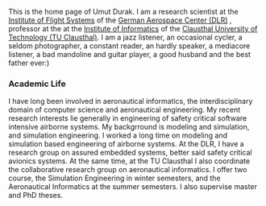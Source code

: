 
This is the home page of Umut Durak. I am a research scientist at the [Institute of Flight Systems](https://dlr.de/ft)
of the [German Aerospace Center (DLR)](https://dlr.de) , professor at the at the [Institute of Informatics](https://ifi.tu-clausthal.de) of
the [Clausthal University of Technology (TU Clausthal)](https://www.tu-clausthal.de). I am a jazz listener, an occasional cycler, a seldom photographer, a constant reader, an hardly speaker, a mediacore listener, a bad mandoline and guitar player, a good husband and the best father ever:) 

### Academic Life

I have long been involved in aeronautical informatics, the interdisciplinary domain of computer science and aeronautical engineering. 
My recent research interests lie generally in engineering of safety critical software intensive airborne systems. 
My backgrround is modeling and simulation, and simulation engineering. I worked a long time on modeling and simulation based engineering of airborne systems. At the DLR, I have a research group on assured embedded systems, better said safety critical avionics systems.
At the same time, at the TU Clausthal I also coordinate the collaborative research group on
aeronautical informatics. I offer two course, the Simulation Engineering in winter semesters, and the Aeronautical
Informatics at the summer semesters. I also supervise master and PhD theses. 

